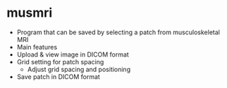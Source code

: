 # musmri
- Program that can be saved by selecting a patch from musculoskeletal MRI
- Main features
 - Upload & view image in DICOM format
 - Grid setting for patch spacing
   - Adjust grid spacing and positioning
 - Save patch in DICOM format
